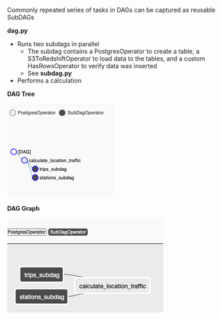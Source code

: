 Commonly repeated series of tasks in DAGs can be captured as reusable SubDAGs

**dag.py** 
  * Runs two subdags in parallel
    * The subdag contains a PostgresOperator to create a table, a S3ToRedshiftOperator to load data to the tables, and a custom HasRowsOperator to verify data was inserted
    * See **subdag.py**
  * Performs a calculation
  
  
**DAG Tree**

  ![alt text](images/dt.png?raw=true)

**DAG Graph**

  ![alt text](images/dg.png?raw=true)
